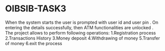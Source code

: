 # OIBSIB-TASK3
 When the system starts the user is prompted with user id and user pin . On entering the details successfully, then ATM functionalities are unlocked . The project allows to perform following operations: 1.Registration process 2.Transactions History 3.Money deposit 4.Withdrawing of money 5.Transfer of money 6.exit the process  
